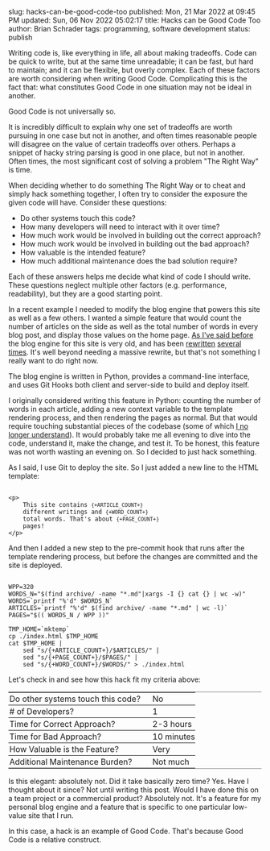 slug: hacks-can-be-good-code-too
published: Mon, 21 Mar 2022 at 09:45 PM
updated: Sun, 06 Nov 2022 05:02:17 
title: Hacks can be Good Code Too
author: Brian Schrader
tags: programming, software development
status: publish

<style>
table {
    width: 100%;
}
table td {
    padding: 2px;
    padding-right: 1.5rem;
}
table tr td:last-child {
    padding: 0;
}
</style>

Writing code is, like everything in life, all about making tradeoffs. Code can be quick to write, but at the same time unreadable; it can be fast, but hard to maintain; and it can be flexible, but overly complex. Each of these factors are worth considering when writing Good Code. Complicating this is the fact that: what constitutes Good Code in one situation may not be ideal in another.

Good Code is not universally so.

It is incredibly difficult to explain why one set of tradeoffs are worth pursuing in one case but not in another, and often times reasonable people will disagree on the value of certain tradeoffs over others. Perhaps a snippet of hacky string parsing is good in one place, but not in another. Often times, the most significant cost of solving a problem "The Right Way" is time.

When deciding whether to do something The Right Way or to cheat and simply hack something together, I often try to consider the exposure the given code will have. Consider these questions:

- Do other systems touch this code?
- How many developers will need to interact with it over time?
- How much work would be involved in building out the correct approach?
- How much work would be involved in building out the bad approach?
- How valuable is the intended feature?
- How much additional maintenance does the bad solution require?

Each of these answers helps me decide what kind of code I should write. These questions neglect multiple other factors (e.g. performance, readability), but they are a good starting point.

In a recent example I needed to modify the blog engine that powers this site as well as a few others. I wanted a simple feature that would count the number of articles on the side as well as the total number of words in every blog post, and display those values on the home page. [As I've said before][1] the blog engine for this site is very old, and has been [rewritten][2] [several][3] [times][4]. It's well beyond needing a massive rewrite, but that's not something I really want to do right now.

The blog engine is written in Python, provides a command-line interface, and uses Git Hooks both client and server-side to build and deploy itself.

I originally considered writing this feature in Python: counting the number of words in each article, adding a new context variable to the template rendering process, and then rendering the pages as normal. But that would require touching substantial pieces of the codebase (some of which [I no longer understand][5]). It would probably take me all evening to dive into the code, understand it, make the change, and test it. To be honest, this feature was not worth wasting an evening on. So I decided to just hack something.

As I said, I use Git to deploy the site. So I just added a new line to the HTML template:

<pre><code class="html">
&lt;p&gt;
    This site contains <code>{+ARTICLE_COUNT+}</code>
    different writings and <code>{+WORD_COUNT+}</code>
    total words. That's about <code>{+PAGE_COUNT+}</code>
    pages!
&lt;/p&gt;
</code></pre>

And then I added a new step to the pre-commit hook that runs after the template rendering process, but before the changes are committed and the site is deployed.

<pre><code class="bash">
WPP=320
WORDS_N="$(find archive/ -name "*.md"|xargs -I {} cat {} | wc -w)"
WORDS=`printf "%'d" $WORDS_N`
ARTICLES=`printf "%'d" $(find archive/ -name "*.md" | wc -l)`
PAGES="$(( WORDS_N / WPP ))"

TMP_HOME=`mktemp`
cp ./index.html $TMP_HOME
cat $TMP_HOME |
    sed "s/{+ARTICLE_COUNT+}/$ARTICLES/" |
    sed "s/{+PAGE_COUNT+}/$PAGES/" |
    sed "s/{+WORD_COUNT+}/$WORDS/" > ./index.html
</code></pre>

Let's check in and see how this hack fit my criteria above:

<table border="1" frame="hsides" rules="rows" style="margin-right:auto;margin-left:auto;">
    <tr>
        <td>Do other systems touch this code?</td>
        <td>No</td>
    </tr>
    <tr>
        <td># of Developers?</td>
        <td>1</td>
    </tr>
    <tr>
        <td>Time for Correct Approach?</td>
        <td>2-3 hours</td>
    </tr>
    <tr>
        <td>Time for Bad Approach?</td>
        <td>10 minutes</td>
    </tr>
    <tr>
        <td>How Valuable is the Feature?</td>
        <td>Very</td>
    </tr>
    <tr>
        <td>Additional Maintenance Burden?</td>
        <td>Not much</td>
    </tr>
</table>

Is this elegant: absolutely not. Did it take basically zero time? Yes. Have I thought about it since? Not until writing this post. Would I have done this on a team project or a commercial product? Absolutely not. It's a feature for my personal blog engine and a feature that is specific to one particular low-value site that I run.

In this case, a hack is an example of Good Code. That's because Good Code is a relative construct.


<link rel="stylesheet" href="https://cdnjs.cloudflare.com/ajax/libs/highlight.js/9.13.1/styles/default.min.css"><script src="https://cdnjs.cloudflare.com/ajax/libs/highlight.js/9.13.1/highlight.min.js"></script>
<script>hljs.initHighlightingOnLoad();</script>

[1]: /archive/the-new-new-cms/
[2]: /archive/smaller/
[3]: /archive/rewritten/
[4]: /archive/thinking-about-redoing-my-blog-engine/
[5]: /archive/i-solved-the-same-bug-twice-and-didnt-know-it/
